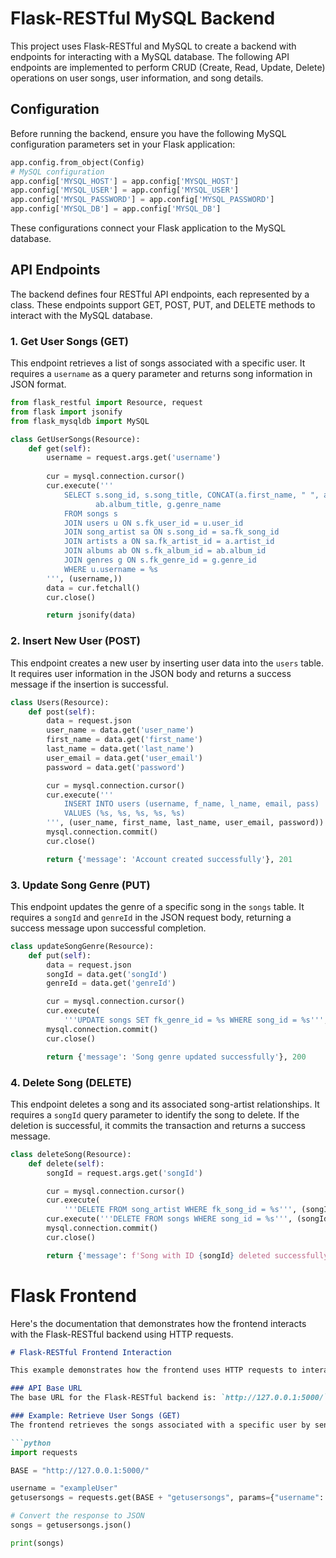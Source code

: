 

# Flask-RESTful MySQL Backend

This project uses Flask-RESTful and MySQL to create a backend with endpoints for interacting with a MySQL database. The following API endpoints are implemented to perform CRUD (Create, Read, Update, Delete) operations on user songs, user information, and song details.

## Configuration

Before running the backend, ensure you have the following MySQL configuration parameters set in your Flask application:

```python
app.config.from_object(Config)
# MySQL configuration
app.config['MYSQL_HOST'] = app.config['MYSQL_HOST']
app.config['MYSQL_USER'] = app.config['MYSQL_USER']
app.config['MYSQL_PASSWORD'] = app.config['MYSQL_PASSWORD']
app.config['MYSQL_DB'] = app.config['MYSQL_DB']
```

These configurations connect your Flask application to the MySQL database.

## API Endpoints

The backend defines four RESTful API endpoints, each represented by a class. These endpoints support GET, POST, PUT, and DELETE methods to interact with the MySQL database.

### 1. Get User Songs (GET)

This endpoint retrieves a list of songs associated with a specific user. It requires a `username` as a query parameter and returns song information in JSON format.

```python
from flask_restful import Resource, request
from flask import jsonify
from flask_mysqldb import MySQL

class GetUserSongs(Resource):
    def get(self):
        username = request.args.get('username')
        
        cur = mysql.connection.cursor()
        cur.execute('''
            SELECT s.song_id, s.song_title, CONCAT(a.first_name, " ", a.last_name),
                   ab.album_title, g.genre_name 
            FROM songs s
            JOIN users u ON s.fk_user_id = u.user_id
            JOIN song_artist sa ON s.song_id = sa.fk_song_id
            JOIN artists a ON sa.fk_artist_id = a.artist_id
            JOIN albums ab ON s.fk_album_id = ab.album_id
            JOIN genres g ON s.fk_genre_id = g.genre_id
            WHERE u.username = %s
        ''', (username,))
        data = cur.fetchall()
        cur.close()

        return jsonify(data)
```

### 2. Insert New User (POST)

This endpoint creates a new user by inserting user data into the `users` table. It requires user information in the JSON body and returns a success message if the insertion is successful.

```python
class Users(Resource):
    def post(self):
        data = request.json
        user_name = data.get('user_name')
        first_name = data.get('first_name')
        last_name = data.get('last_name')
        user_email = data.get('user_email')
        password = data.get('password')

        cur = mysql.connection.cursor()
        cur.execute('''
            INSERT INTO users (username, f_name, l_name, email, pass) 
            VALUES (%s, %s, %s, %s, %s)
        ''', (user_name, first_name, last_name, user_email, password))
        mysql.connection.commit()
        cur.close()

        return {'message': 'Account created successfully'}, 201
```

### 3. Update Song Genre (PUT)

This endpoint updates the genre of a specific song in the `songs` table. It requires a `songId` and `genreId` in the JSON request body, returning a success message upon successful completion.

```python
class updateSongGenre(Resource):
    def put(self):
        data = request.json
        songId = data.get('songId')
        genreId = data.get('genreId')

        cur = mysql.connection.cursor()
        cur.execute(
            '''UPDATE songs SET fk_genre_id = %s WHERE song_id = %s''', (genreId, songId))
        mysql.connection.commit()
        cur.close()

        return {'message': 'Song genre updated successfully'}, 200
```

### 4. Delete Song (DELETE)

This endpoint deletes a song and its associated song-artist relationships. It requires a `songId` query parameter to identify the song to delete. If the deletion is successful, it commits the transaction and returns a success message.

```python
class deleteSong(Resource):
    def delete(self):
        songId = request.args.get('songId')

        cur = mysql.connection.cursor()
        cur.execute(
            '''DELETE FROM song_artist WHERE fk_song_id = %s''', (songId,))
        cur.execute('''DELETE FROM songs WHERE song_id = %s''', (songId,))
        mysql.connection.commit()
        cur.close()

        return {'message': f'Song with ID {songId} deleted successfully'}, 200
```

# Flask Frontend

Here's the documentation that demonstrates how the frontend interacts with the Flask-RESTful backend using HTTP requests. 

```markdown
# Flask-RESTful Frontend Interaction

This example demonstrates how the frontend uses HTTP requests to interact with the backend API endpoints implemented with Flask-RESTful. The backend uses MySQL to perform CRUD (Create, Read, Update, Delete) operations on data such as user songs, user information, and song details.

### API Base URL
The base URL for the Flask-RESTful backend is: `http://127.0.0.1:5000/`

### Example: Retrieve User Songs (GET)
The frontend retrieves the songs associated with a specific user by sending a GET request to the `getusersongs` endpoint, passing the `username` as a query parameter.

```python
import requests

BASE = "http://127.0.0.1:5000/"

username = "exampleUser"
getusersongs = requests.get(BASE + "getusersongs", params={"username": username})

# Convert the response to JSON
songs = getusersongs.json()

print(songs)
```